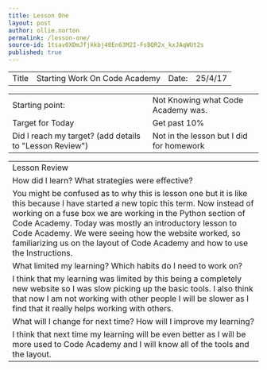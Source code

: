 ```yaml
---
title: Lesson One
layout: post
author: ollie.norton
permalink: /lesson-one/
source-id: 1tsav0XDmJfjkkbj40En63M2I-FsBQR2x_kxJAqWUt2s
published: true
---
```

     

<table>
  <tr>
    <td>Title</td>
    <td>Starting Work On Code Academy</td>
    <td>Date: </td>
    <td>25/4/17</td>
  </tr>
</table>


<table>
  <tr>
    <td>Starting point:</td>
    <td>Not Knowing what Code Academy was. </td>
  </tr>
  <tr>
    <td>Target for Today</td>
    <td>Get past 10%</td>
  </tr>
  <tr>
    <td>Did I reach my target? 
(add details to "Lesson Review")</td>
    <td>Not in the lesson but I did for homework</td>
  </tr>
</table>


<table>
  <tr>
    <td>Lesson Review</td>
  </tr>
  <tr>
    <td>How did I learn? What strategies were effective? </td>
  </tr>
  <tr>
    <td>You might be confused as to why this is lesson one but it is like this because I have started a new topic this term. Now instead of working on a fuse box we are working in the Python section of Code Academy. Today was mostly an introductory lesson to Code Academy. We were seeing how the website worked, so familiarizing us on the layout of Code Academy and how to use the Instructions.</td>
  </tr>
  <tr>
    <td>What limited my learning? Which habits do I need to work on? </td>
  </tr>
  <tr>
    <td>I think that my learning was limited by this being a completely new website so I was slow picking up the basic tools. I also think that now I am not working with other people I will be slower as I find that it really helps working with others.  </td>
  </tr>
  <tr>
    <td>What will I change for next time? How will I improve my learning?</td>
  </tr>
  <tr>
    <td>I think that next time my learning will be even better as I will be more used to Code Academy and I will know all of the tools and the layout.</td>
  </tr>
</table>


